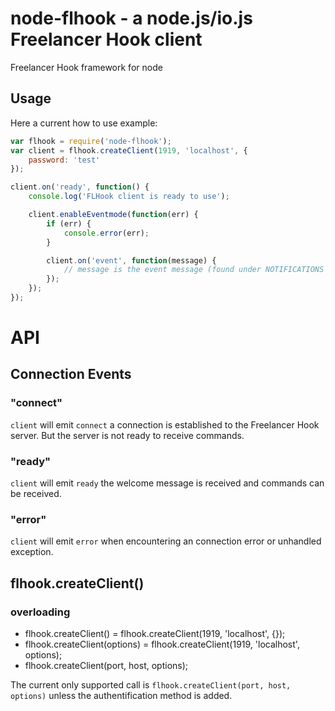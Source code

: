 # node-flhook - a node.js/io.js Freelancer Hook client
Freelancer Hook framework for node

## Usage
Here a current how to use example:
```js
var flhook = require('node-flhook');
var client = flhook.createClient(1919, 'localhost', {
	password: 'test'
});

client.on('ready', function() {
	console.log('FLHook client is ready to use');

	client.enableEventmode(function(err) {
		if (err) {
			console.error(err);
		}

		client.on('event', function(message) {
			// message is the event message (found under NOTIFICATIONS in the flhook readme)
		});
	});
});
```

# API

## Connection Events

### "connect"
`client` will emit `connect` a connection is established to the Freelancer Hook server. But the server is not ready to receive commands.

### "ready"
`client` will emit `ready` the welcome message is received and commands can be received.

### "error"
`client` will emit `error` when encountering an connection error or unhandled exception.

## flhook.createClient()

### overloading
* flhook.createClient() = flhook.createClient(1919, 'localhost', {});
* flhook.createClient(options) = flhook.createClient(1919, 'localhost', options);
* flhook.createClient(port, host, options);

The current only supported call is `flhook.createClient(port, host, options)` unless the authentification method is added.
